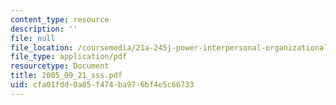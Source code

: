 ```yaml
---
content_type: resource
description: ''
file: null
file_location: /coursemedia/21a-245j-power-interpersonal-organizational-and-global-dimensions-fall-2005/cfa01fdd0a85f474ba976bf4e5c66733_2005_09_21_sss.pdf
file_type: application/pdf
resourcetype: Document
title: 2005_09_21_sss.pdf
uid: cfa01fdd-0a85-f474-ba97-6bf4e5c66733
---
```

